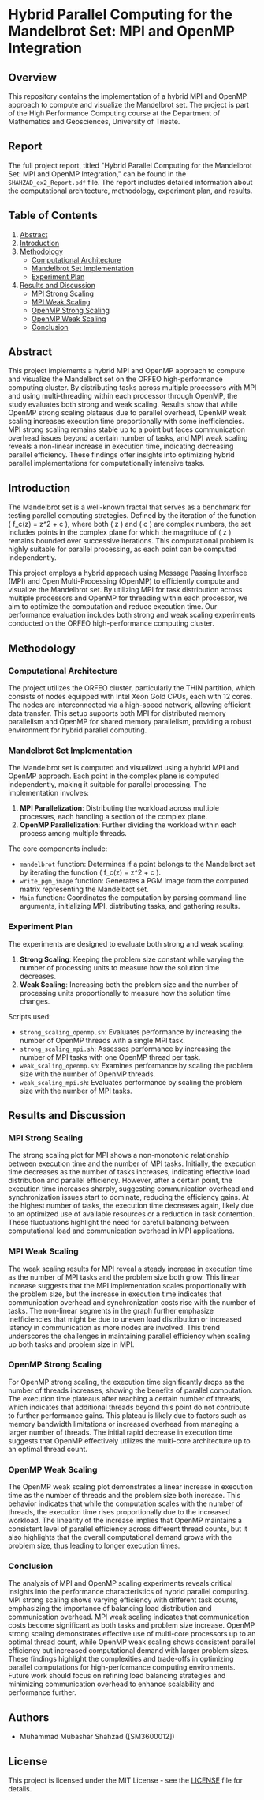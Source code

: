 # Hybrid Parallel Computing for the Mandelbrot Set: MPI and OpenMP Integration

## Overview

This repository contains the implementation of a hybrid MPI and OpenMP approach to compute and visualize the Mandelbrot set. The project is part of the High Performance Computing course at the Department of Mathematics and Geosciences, University of Trieste.

## Report

The full project report, titled "Hybrid Parallel Computing for the Mandelbrot Set: MPI and OpenMP Integration," can be found in the `SHAHZAD_ex2_Report.pdf` file. The report includes detailed information about the computational architecture, methodology, experiment plan, and results.

## Table of Contents

1. [Abstract](#abstract)
2. [Introduction](#introduction)
3. [Methodology](#methodology)
    - [Computational Architecture](#computational-architecture)
    - [Mandelbrot Set Implementation](#mandelbrot-set-implementation)
    - [Experiment Plan](#experiment-plan)
4. [Results and Discussion](#results-and-discussion)
    - [MPI Strong Scaling](#mpi-strong-scaling)
    - [MPI Weak Scaling](#mpi-weak-scaling)
    - [OpenMP Strong Scaling](#openmp-strong-scaling)
    - [OpenMP Weak Scaling](#openmp-weak-scaling)
    - [Conclusion](#conclusion)

## Abstract

This project implements a hybrid MPI and OpenMP approach to compute and visualize the Mandelbrot set on the ORFEO high-performance computing cluster. By distributing tasks across multiple processors with MPI and using multi-threading within each processor through OpenMP, the study evaluates both strong and weak scaling. Results show that while OpenMP strong scaling plateaus due to parallel overhead, OpenMP weak scaling increases execution time proportionally with some inefficiencies. MPI strong scaling remains stable up to a point but faces communication overhead issues beyond a certain number of tasks, and MPI weak scaling reveals a non-linear increase in execution time, indicating decreasing parallel efficiency. These findings offer insights into optimizing hybrid parallel implementations for computationally intensive tasks.

## Introduction

The Mandelbrot set is a well-known fractal that serves as a benchmark for testing parallel computing strategies. Defined by the iteration of the function \( f_c(z) = z^2 + c \), where both \( z \) and \( c \) are complex numbers, the set includes points in the complex plane for which the magnitude of \( z \) remains bounded over successive iterations. This computational problem is highly suitable for parallel processing, as each point can be computed independently.

This project employs a hybrid approach using Message Passing Interface (MPI) and Open Multi-Processing (OpenMP) to efficiently compute and visualize the Mandelbrot set. By utilizing MPI for task distribution across multiple processors and OpenMP for threading within each processor, we aim to optimize the computation and reduce execution time. Our performance evaluation includes both strong and weak scaling experiments conducted on the ORFEO high-performance computing cluster.

## Methodology

### Computational Architecture

The project utilizes the ORFEO cluster, particularly the THIN partition, which consists of nodes equipped with Intel Xeon Gold CPUs, each with 12 cores. The nodes are interconnected via a high-speed network, allowing efficient data transfer. This setup supports both MPI for distributed memory parallelism and OpenMP for shared memory parallelism, providing a robust environment for hybrid parallel computing.

### Mandelbrot Set Implementation

The Mandelbrot set is computed and visualized using a hybrid MPI and OpenMP approach. Each point in the complex plane is computed independently, making it suitable for parallel processing. The implementation involves:
1. **MPI Parallelization**: Distributing the workload across multiple processes, each handling a section of the complex plane.
2. **OpenMP Parallelization**: Further dividing the workload within each process among multiple threads.

The core components include:
- `mandelbrot` function: Determines if a point belongs to the Mandelbrot set by iterating the function \( f_c(z) = z^2 + c \).
- `write_pgm_image` function: Generates a PGM image from the computed matrix representing the Mandelbrot set.
- `Main` function: Coordinates the computation by parsing command-line arguments, initializing MPI, distributing tasks, and gathering results.

### Experiment Plan

The experiments are designed to evaluate both strong and weak scaling:
1. **Strong Scaling**: Keeping the problem size constant while varying the number of processing units to measure how the solution time decreases.
2. **Weak Scaling**: Increasing both the problem size and the number of processing units proportionally to measure how the solution time changes.

Scripts used:
- `strong_scaling_openmp.sh`: Evaluates performance by increasing the number of OpenMP threads with a single MPI task.
- `strong_scaling_mpi.sh`: Assesses performance by increasing the number of MPI tasks with one OpenMP thread per task.
- `weak_scaling_openmp.sh`: Examines performance by scaling the problem size with the number of OpenMP threads.
- `weak_scaling_mpi.sh`: Evaluates performance by scaling the problem size with the number of MPI tasks.

## Results and Discussion

### MPI Strong Scaling

The strong scaling plot for MPI shows a non-monotonic relationship between execution time and the number of MPI tasks. Initially, the execution time decreases as the number of tasks increases, indicating effective load distribution and parallel efficiency. However, after a certain point, the execution time increases sharply, suggesting communication overhead and synchronization issues start to dominate, reducing the efficiency gains. At the highest number of tasks, the execution time decreases again, likely due to an optimized use of available resources or a reduction in task contention. These fluctuations highlight the need for careful balancing between computational load and communication overhead in MPI applications.

### MPI Weak Scaling

The weak scaling results for MPI reveal a steady increase in execution time as the number of MPI tasks and the problem size both grow. This linear increase suggests that the MPI implementation scales proportionally with the problem size, but the increase in execution time indicates that communication overhead and synchronization costs rise with the number of tasks. The non-linear segments in the graph further emphasize inefficiencies that might be due to uneven load distribution or increased latency in communication as more nodes are involved. This trend underscores the challenges in maintaining parallel efficiency when scaling up both tasks and problem size in MPI.

### OpenMP Strong Scaling

For OpenMP strong scaling, the execution time significantly drops as the number of threads increases, showing the benefits of parallel computation. The execution time plateaus after reaching a certain number of threads, which indicates that additional threads beyond this point do not contribute to further performance gains. This plateau is likely due to factors such as memory bandwidth limitations or increased overhead from managing a larger number of threads. The initial rapid decrease in execution time suggests that OpenMP effectively utilizes the multi-core architecture up to an optimal thread count.

### OpenMP Weak Scaling

The OpenMP weak scaling plot demonstrates a linear increase in execution time as the number of threads and the problem size both increase. This behavior indicates that while the computation scales with the number of threads, the execution time rises proportionally due to the increased workload. The linearity of the increase implies that OpenMP maintains a consistent level of parallel efficiency across different thread counts, but it also highlights that the overall computational demand grows with the problem size, thus leading to longer execution times.

### Conclusion

The analysis of MPI and OpenMP scaling experiments reveals critical insights into the performance characteristics of hybrid parallel computing. MPI strong scaling shows varying efficiency with different task counts, emphasizing the importance of balancing load distribution and communication overhead. MPI weak scaling indicates that communication costs become significant as both tasks and problem size increase. OpenMP strong scaling demonstrates effective use of multi-core processors up to an optimal thread count, while OpenMP weak scaling shows consistent parallel efficiency but increased computational demand with larger problem sizes. These findings highlight the complexities and trade-offs in optimizing parallel computations for high-performance computing environments. Future work should focus on refining load balancing strategies and minimizing communication overhead to enhance scalability and performance further.

## Authors

- Muhammad Mubashar Shahzad ([SM3600012])

## License

This project is licensed under the MIT License - see the [LICENSE](LICENSE) file for details.
